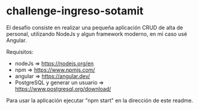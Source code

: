 # challenge-ingreso-sotamit
El desafío consiste en realizar una pequeña aplicación CRUD de alta de personal, utilizando NodeJs y algun framework moderno, en mi caso usé Angular.

Requisitos:
  - nodeJs => https://nodejs.org/en
  - npm => https://www.npmjs.com/
  - angular => https://angular.dev/
  - PostgreSQL y generar un usuario => https://www.postgresql.org/download/

Para usar la aplicación ejecutar "npm start" en la dirección de este readme.
